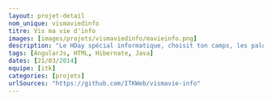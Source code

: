 ```yaml
---
layout: projet-detail
nom_unique: vismaviedinfo
titre: Vis ma vie d'info
images: [images/projets/vismaviedinfo/mavieinfo.png]
description: "Le HDay spécial informatique, choisit ton camps, les palourdes ou les éléphants et réalise de bout en bout le côté client ou serveur d'une petite appli web !"
tags: [AngularJs, HTML, Hibernate, Java]
dates: [21/03/2014]
equipe: [itk]
categories: [projets]
urlSources: "https://github.com/ITKWeb/vismavie-info"
---
```

